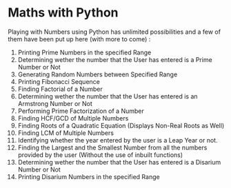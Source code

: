 # Maths with Python
Playing with Numbers using Python has unlimited possibilities and a few of them have been put up here (with more to come) :
1. Printing Prime Numbers in the specified Range
2. Determining wether the number that the User has entered is a Prime Number or Not
3. Generating Random Numbers between Specified Range
4. Printing Fibonacci Sequence 
5. Finding Factorial of a Number
6. Determining wether the number that the User has entered is an Armstrong Number or Not
7. Performing Prime Factorization of a Number
8. Finding HCF/GCD of Multiple Numbers
9. Finding Roots of a Quadratic Equation (Displays Non-Real Roots as Well)
10. Finding LCM of Multiple Numbers
11. Identifying whether the year entered by the user is a Leap Year or not.
12. Finding the Largest and the Smallest Number from all the numbers provided by the user (Without the use of inbuilt functions) 
13. Determining wether the number that the User has entered is a Disarium Number or Not
14. Printing Disarium Numbers in the specified Range